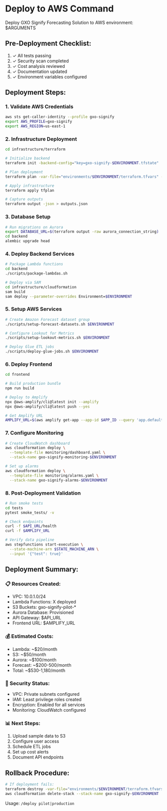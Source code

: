 # Deploy to AWS Command

Deploy GXO Signify Forecasting Solution to AWS environment: $ARGUMENTS

## Pre-Deployment Checklist:

1. ✓ All tests passing
2. ✓ Security scan completed
3. ✓ Cost analysis reviewed
4. ✓ Documentation updated
5. ✓ Environment variables configured

## Deployment Steps:

### 1. Validate AWS Credentials
```bash
aws sts get-caller-identity --profile gxo-signify
export AWS_PROFILE=gxo-signify
export AWS_REGION=us-east-1
```

### 2. Infrastructure Deployment
```bash
cd infrastructure/terraform

# Initialize backend
terraform init -backend-config="key=gxo-signify-$ENVIRONMENT.tfstate"

# Plan deployment
terraform plan -var-file="environments/$ENVIRONMENT/terraform.tfvars" -out=tfplan

# Apply infrastructure
terraform apply tfplan

# Capture outputs
terraform output -json > outputs.json
```

### 3. Database Setup
```bash
# Run migrations on Aurora
export DATABASE_URL=$(terraform output -raw aurora_connection_string)
cd backend
alembic upgrade head
```

### 4. Deploy Backend Services
```bash
# Package Lambda functions
cd backend
./scripts/package-lambdas.sh

# Deploy via SAM
cd infrastructure/cloudformation
sam build
sam deploy --parameter-overrides Environment=$ENVIRONMENT
```

### 5. Setup AWS Services
```bash
# Create Amazon Forecast dataset group
./scripts/setup-forecast-datasets.sh $ENVIRONMENT

# Configure Lookout for Metrics
./scripts/setup-lookout-metrics.sh $ENVIRONMENT

# Deploy Glue ETL jobs
./scripts/deploy-glue-jobs.sh $ENVIRONMENT
```

### 6. Deploy Frontend
```bash
cd frontend

# Build production bundle
npm run build

# Deploy to Amplify
npx @aws-amplify/cli@latest init --amplify
npx @aws-amplify/cli@latest push --yes

# Get Amplify URL
AMPLIFY_URL=$(aws amplify get-app --app-id $APP_ID --query 'app.defaultDomain' --output text)
```

### 7. Configure Monitoring
```bash
# Create CloudWatch dashboard
aws cloudformation deploy \
  --template-file monitoring/dashboard.yaml \
  --stack-name gxo-signify-monitoring-$ENVIRONMENT

# Set up alarms
aws cloudformation deploy \
  --template-file monitoring/alarms.yaml \
  --stack-name gxo-signify-alarms-$ENVIRONMENT
```

### 8. Post-Deployment Validation
```bash
# Run smoke tests
cd tests
pytest smoke_tests/ -v

# Check endpoints
curl -f $API_URL/health
curl -f $AMPLIFY_URL

# Verify data pipeline
aws stepfunctions start-execution \
  --state-machine-arn $STATE_MACHINE_ARN \
  --input '{"test": true}'
```

## Deployment Summary:

### 📋 Resources Created:
- VPC: 10.0.1.0/24
- Lambda Functions: X deployed
- S3 Buckets: gxo-signify-pilot-*
- Aurora Database: Provisioned
- API Gateway: $API_URL
- Frontend URL: $AMPLIFY_URL

### 💰 Estimated Costs:
- Lambda: ~$20/month
- S3: ~$50/month
- Aurora: ~$100/month
- Forecast: ~$200-500/month
- Total: ~$530-1,180/month

### 🔐 Security Status:
- VPC: Private subnets configured
- IAM: Least privilege roles created
- Encryption: Enabled for all services
- Monitoring: CloudWatch configured

### 📊 Next Steps:
1. Upload sample data to S3
2. Configure user access
3. Schedule ETL jobs
4. Set up cost alerts
5. Document API endpoints

## Rollback Procedure:
```bash
# If deployment fails:
terraform destroy -var-file="environments/$ENVIRONMENT/terraform.tfvars"
aws cloudformation delete-stack --stack-name gxo-signify-$ENVIRONMENT
```

Usage: `/deploy pilot|production`